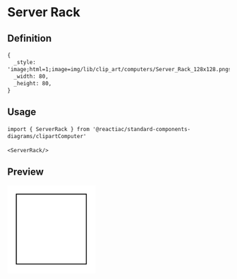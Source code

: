 # Server Rack

## Definition

```
{
  _style: 'image;html=1;image=img/lib/clip_art/computers/Server_Rack_128x128.pngstrokeColor=none;',
  _width: 80,
  _height: 80,
}
```

## Usage

```
import { ServerRack } from '@reactiac/standard-components-diagrams/clipartComputer'

<ServerRack/>
```

## Preview

<img src="./server-rack.png" width="200"/>
